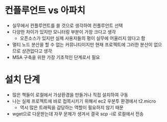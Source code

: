 # 컨플루언트 vs 아파치
- 실무에서 컨플루언트를 쓸 것으로 생각하여 컨플루언트 선택
- 다양한 차이가 있지만 모니터링 부분이 가장 크다고 생각
  - 오픈소스가 있지만 실제 사용자들의 평이 실무에 어울리지 않다고 함
- 멀티 노드 분산을 할 수 없는 커뮤니티이지만 현재 프로젝트에 그러한 분산이 없으므로 상관없다고 생각
- MSA 구축을 위한 가장 기초적인 단계로서 필요

# 설치 단계
- 많은 책들이 로컬에서 가상환경을 만들거나 직접 설치하여 구동
- 나는 실제 프로젝트에 바로 접목시키기 위해서 ec2 우분투 환경에서 t2.micro
  - 역시 많은 트래픽을 감당하는 역할이 필요하지 않기 때문
- wget으로 다운받는데 자꾸 문제가 생겨서 결국 scp -i로 로컬에서 전송